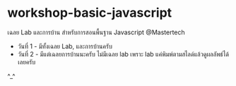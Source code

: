# workshop-basic-javascript
เฉลย Lab และการบ้าน สำหรับการสอนพื้นฐาน Javascript @Mastertech

* วันที่ 1 - มีทั้งเฉลย Lab, และการบ้านครับ
* วันที่ 2 - มีแต่เฉลยการบ้านนะครับ ไม่มีเฉลย lab เพราะ lab แค่พิมพ์ตามสไลด์แล้วดูผลลัพธ์ได้เลยครับ

^_^
